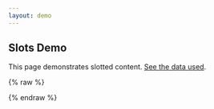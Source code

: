 ```yaml
---
layout: demo
---
```


## Slots Demo

This page demonstrates slotted content. [See the data used](./slots.js).

{% raw  %}
<div id="app">
  <form id="dummy" action="javascript:void(0);">
    <tree id="customtree" :model="model">
        <template v-slot:text="{ model, customClasses }">
            <span>{{ model.label }}. Custom Classes: {{ JSON.stringify(customClasses) }}</span>
        </template>
        <template v-slot:checkbox="{ model, customClasses, inputId, checkboxChangeHandler }">
            <label :for="inputId" :title="model.title">
              <input :id="inputId"
                     type="checkbox"
                     :disabled="model.state.input.disabled"
                     v-model="model.state.input.value"
                     @change="checkboxChangeHandler">
              <marquee style="max-width: 6rem">{{ model.label }}. Custom Classes: {{ JSON.stringify(customClasses) }}</marquee>
            </label>
        </template>
        <template v-slot:radio="{ model, customClasses, inputId, inputModel, radioChangeHandler }">
            <label :for="inputId" :title="model.title">
              <input :id="inputId"
                     type="radio"
                     :name="model.input.name"
                     :value="model.input.value"
                     :disabled="model.state.input.disabled"
                     v-model="inputModel"
                     @change="radioChangeHandler">
              <span style="font-weight: bolder">{{ model.label }}. Custom Classes: {{ JSON.stringify(customClasses) }}</span>
            </label>
        </template>
    </tree>
  </form>
</div>
{% endraw  %}

<script type='module'>
    import slotsData from './slots.js';

    new Vue({
      components: {
        tree: window['vue-tree']
      },
      data() {
        return {
          model: slotsData
        };
      }
    }).$mount('#app')
</script>